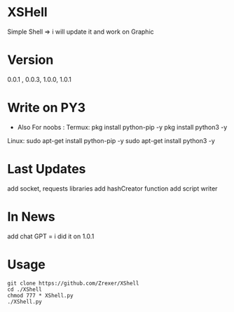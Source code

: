 # XSHell
Simple Shell => i will update it and work on Graphic

# Version
0.0.1 , 0.0.3, 1.0.0, 1.0.1

# Write on PY3
+ Also For noobs :
Termux:
pkg install python-pip -y
pkg install python3 -y

Linux:
sudo apt-get install python-pip -y
sudo apt-get install python3 -y

# Last Updates
add socket, requests libraries
add hashCreator function
add script writer

# In News
add chat GPT = i did it on 1.0.1

# Usage
```
git clone https://github.com/Zrexer/XShell
cd ./XShell
chmod 777 * XShell.py
./XShell.py
```
